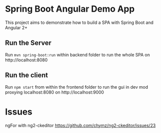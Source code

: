 # Spring Boot Angular Demo App

This project aims to demonstrate how to build a SPA with Spring Boot and Angular 2+

## Run the Server

Run  `mvn spring-boot:run` within backend folder to run the whole SPA on http://localhost:8080

## Run the client

Run `npm start` from within the frontend folder to run the gui in dev mod proxying localhost:8080 on http://localhost:9000


# Issues

ngFor with ng2-ckeditor
https://github.com/chymz/ng2-ckeditor/issues/23
